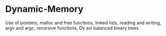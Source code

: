 # Dynamic-Memory
Use of pointers, malloc and free functions,  linked lists, reading and writing, argv and argc, recursive functions, Dy avl balanced binary trees
